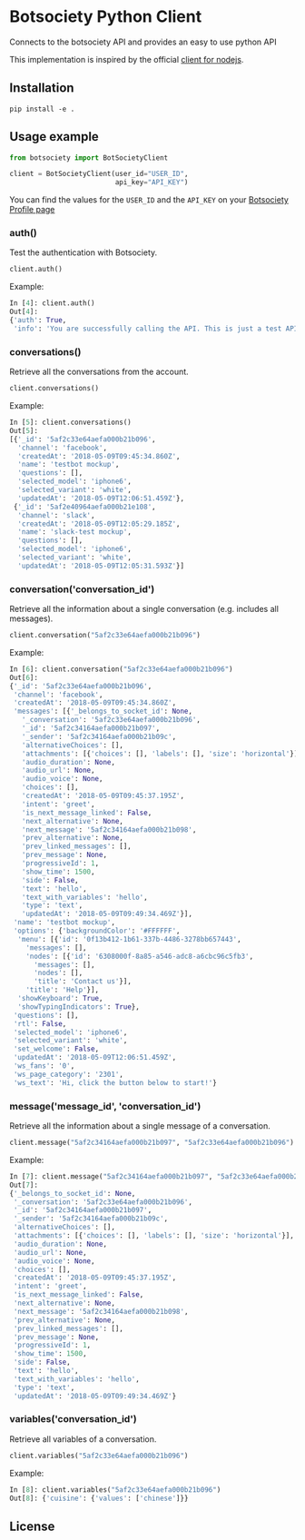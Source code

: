 # Botsociety Python Client

Connects to the botsociety API and provides an easy to use python API

This implementation is inspired by the official
[client for nodejs](https://github.com/botsociety/node-client).

## Installation
```
pip install -e .
```

## Usage example

```python
from botsociety import BotSocietyClient

client = BotSocietyClient(user_id="USER_ID",
                          api_key="API_KEY")
```

You can find the values for the `USER_ID` and the `API_KEY` on your [Botsociety Profile page](https://app.botsociety.io/#/account)

### auth()
Test the authentication with Botsociety.

```python
client.auth()
```
Example:
```python
In [4]: client.auth()
Out[4]:
{'auth': True,
 'info': 'You are successfully calling the API. This is just a test API to check your authentication params.'}
```

### conversations()
Retrieve all the conversations from the account.

```python
client.conversations()
```
Example:
```python
In [5]: client.conversations()
Out[5]:
[{'_id': '5af2c33e64aefa000b21b096',
  'channel': 'facebook',
  'createdAt': '2018-05-09T09:45:34.860Z',
  'name': 'testbot mockup',
  'questions': [],
  'selected_model': 'iphone6',
  'selected_variant': 'white',
  'updatedAt': '2018-05-09T12:06:51.459Z'},
 {'_id': '5af2e40964aefa000b21e108',
  'channel': 'slack',
  'createdAt': '2018-05-09T12:05:29.185Z',
  'name': 'slack-test mockup',
  'questions': [],
  'selected_model': 'iphone6',
  'selected_variant': 'white',
  'updatedAt': '2018-05-09T12:05:31.593Z'}]
```

### conversation('conversation_id')
Retrieve all the information about a single conversation (e.g. includes all messages).

```python
client.conversation("5af2c33e64aefa000b21b096")
```

Example:
```python
In [6]: client.conversation("5af2c33e64aefa000b21b096")
Out[6]:
{'_id': '5af2c33e64aefa000b21b096',
 'channel': 'facebook',
 'createdAt': '2018-05-09T09:45:34.860Z',
 'messages': [{'_belongs_to_socket_id': None,
   '_conversation': '5af2c33e64aefa000b21b096',
   '_id': '5af2c34164aefa000b21b097',
   '_sender': '5af2c34164aefa000b21b09c',
   'alternativeChoices': [],
   'attachments': [{'choices': [], 'labels': [], 'size': 'horizontal'}],
   'audio_duration': None,
   'audio_url': None,
   'audio_voice': None,
   'choices': [],
   'createdAt': '2018-05-09T09:45:37.195Z',
   'intent': 'greet',
   'is_next_message_linked': False,
   'next_alternative': None,
   'next_message': '5af2c34164aefa000b21b098',
   'prev_alternative': None,
   'prev_linked_messages': [],
   'prev_message': None,
   'progressiveId': 1,
   'show_time': 1500,
   'side': False,
   'text': 'hello',
   'text_with_variables': 'hello',
   'type': 'text',
   'updatedAt': '2018-05-09T09:49:34.469Z'}],
 'name': 'testbot mockup',
 'options': {'backgroundColor': '#FFFFFF',
  'menu': [{'id': '0f13b412-1b61-337b-4486-3278bb657443',
    'messages': [],
    'nodes': [{'id': '6308000f-8a85-a546-adc8-a6cbc96c5fb3',
      'messages': [],
      'nodes': [],
      'title': 'Contact us'}],
    'title': 'Help'}],
  'showKeyboard': True,
  'showTypingIndicators': True},
 'questions': [],
 'rtl': False,
 'selected_model': 'iphone6',
 'selected_variant': 'white',
 'set_welcome': False,
 'updatedAt': '2018-05-09T12:06:51.459Z',
 'ws_fans': '0',
 'ws_page_category': '2301',
 'ws_text': 'Hi, click the button below to start!'}
```

### message('message_id', 'conversation_id')
Retrieve all the information about a single message of a conversation.

```python
client.message("5af2c34164aefa000b21b097", "5af2c33e64aefa000b21b096")
```

Example:
```python
In [7]: client.message("5af2c34164aefa000b21b097", "5af2c33e64aefa000b21b096")
Out[7]:
{'_belongs_to_socket_id': None,
 '_conversation': '5af2c33e64aefa000b21b096',
 '_id': '5af2c34164aefa000b21b097',
 '_sender': '5af2c34164aefa000b21b09c',
 'alternativeChoices': [],
 'attachments': [{'choices': [], 'labels': [], 'size': 'horizontal'}],
 'audio_duration': None,
 'audio_url': None,
 'audio_voice': None,
 'choices': [],
 'createdAt': '2018-05-09T09:45:37.195Z',
 'intent': 'greet',
 'is_next_message_linked': False,
 'next_alternative': None,
 'next_message': '5af2c34164aefa000b21b098',
 'prev_alternative': None,
 'prev_linked_messages': [],
 'prev_message': None,
 'progressiveId': 1,
 'show_time': 1500,
 'side': False,
 'text': 'hello',
 'text_with_variables': 'hello',
 'type': 'text',
 'updatedAt': '2018-05-09T09:49:34.469Z'}
```

### variables('conversation_id')
Retrieve all variables of a conversation.

```python
client.variables("5af2c33e64aefa000b21b096")
```

Example:
```python
In [8]: client.variables("5af2c33e64aefa000b21b096")
Out[8]: {'cuisine': {'values': ['chinese']}}
```

## License
